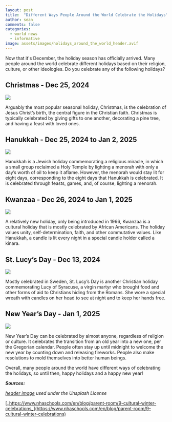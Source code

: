 ```yaml
---
layout: post
title:  "Different Ways People Around the World Celebrate the Holidays"
author: sean
comments: false
categories:
  - world news
  - informative
image: assets/images/holidays_around_the_world_header.avif
---
```


Now that it's December, the holiday season has officially arrived. Many people around the world celebrate different holidays based on their religion, culture, or other ideologies. Do you celebrate any of the following holidays?

## **Christmas - Dec 25, 2024**

**![](https://lh7-rt.googleusercontent.com/docsz/AD_4nXdB7YjmXqA0sJnM3VoendBI4mJ-kM5sDDqpH-Shp-JYKLPgeYYbb7ulKWCrBv2OsW2D-tQ5PP1S35IXn7TQIrP2ECLjvk0Pzun24nszhgJG82xHF8MU2qHHky3GDWswmZqxxauM?key=u_kJSqmgTDwqMw_7vtI59fjk)**

Arguably the most popular seasonal holiday, Christmas, is the celebration of Jesus Christ’s birth, the central figure in the Christian faith. Christmas is typically celebrated by giving gifts to one another, decorating a pine tree, and having a feast with loved ones.

## **Hanukkah - Dec 25, 2024 to Jan 2, 2025**

**![](https://lh7-rt.googleusercontent.com/docsz/AD_4nXcOD2T8J8eKncCChhon9sJSr1rg7roQAW4dTRc5Q5wEXAt6F6ccGznKd_g0o7Hmzxw0rUdlQ4ms6DeCR-20vSL2Pki6WcYR-En7QPvT5VrHumfdZC_m1bD_bKNBJ__iYp9B4l7_6Q?key=u_kJSqmgTDwqMw_7vtI59fjk)**

Hanukkah is a Jewish holiday commemorating a religious miracle, in which a small group reclaimed a Holy Temple by lighting a menorah with only a day’s worth of oil to keep it aflame. However, the menorah would stay lit for eight days, corresponding to the eight days that Hanukkah is celebrated. It is celebrated through feasts, games, and, of course, lighting a menorah.

## **Kwanzaa - Dec 26, 2024 to Jan 1, 2025**

**![](https://lh7-rt.googleusercontent.com/docsz/AD_4nXcgv0_F91OncAisJtLnBG2xlC_Cgz443jeFkwmFkWcMEvfCCoJHDMxNXtFv6HwAV6rhBKJZ5C4Uhogm3VCPeG5lpyTIpym6tCjA13pxf81IpQGDXBADzZUz-HaU-bgTkx4Tv_-n?key=u_kJSqmgTDwqMw_7vtI59fjk)**

A relatively new holiday, only being introduced in 1966, Kwanzaa is a cultural holiday that is mostly celebrated by African Americans. The holiday values unity, self-determination, faith, and other commutative values. Like Hanukkah, a candle is lit every night in a special candle holder called a kinara.

## **St. Lucy’s Day - Dec 13, 2024**

**![](https://lh7-rt.googleusercontent.com/docsz/AD_4nXcchdG2SCD01iyvonGd2cb8Ap6mG7DlSdjISkgyhstnuv4XXxHGo22yAE91mv11hbVg2bsqWnvu-hcccdNTTcwRhMiD6T_zZN4P1-n55T6ra1EkcAZF5zkpEb5-RNDIwZvRntjV5A?key=u_kJSqmgTDwqMw_7vtI59fjk)**

Mostly celebrated in Sweden, St. Lucy’s Day is another Christian holiday commemorating Lucy of Syracuse, a virgin martyr who brought food and other forms of aid to Christians hiding from the Romans. She wore a special wreath with candles on her head to see at night and to keep her hands free.

## **New Year’s Day - Jan 1, 2025**

**![](https://lh7-rt.googleusercontent.com/docsz/AD_4nXfN1M10GyIEMPuIpm8BOGciKfonQyVj41nRlW9B0WZQ6xO9NMVZNmw3T1_Fw5zHFRyHLhIVtrm4XekkGppPCJvQdhmujFs2Uv37MpY-O5SkzWVX5gxeE7v_Kva9FE2_1xl25GT_Dg?key=u_kJSqmgTDwqMw_7vtI59fjk)**

New Year’s Day can be celebrated by almost anyone, regardless of religion or culture. It celebrates the transition from an old year into a new one, per the Gregorian calendar. People often stay up until midnight to welcome the new year by counting down and releasing fireworks. People also make resolutions to mold themselves into better human beings.

Overall, many people around the world have different ways of celebrating the holidays, so until then, happy holidays and a happy new year!

_**Sources:**_

[_header image_](https://unsplash.com/photos/a-snowman-is-standing-in-the-middle-of-the-snow-QMHAyiUOrzs) _used under the Unsplash License_

[_https://www.nhaschools.com/en/blog/parent-room/9-cultural-winter-celebrations_](https://www.nhaschools.com/en/blog/parent-room/9-cultural-winter-celebrations)